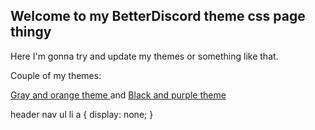 ## Welcome to my BetterDiscord theme css page thingy

Here I'm gonna try and update my themes or something like that. 


Couple of my themes:


<a href="https://striderg.github.io/gor.theme.css" download rel="noopener noreferrer" target="_blank">
  Gray and orange theme
 </a>
 and
<a href="https://striderg.github.io/bp.theme.css" download rel="noopener noreferrer" target="_blank">
  Black and purple theme
 </a>

header nav ul li a {
display: none;
}
